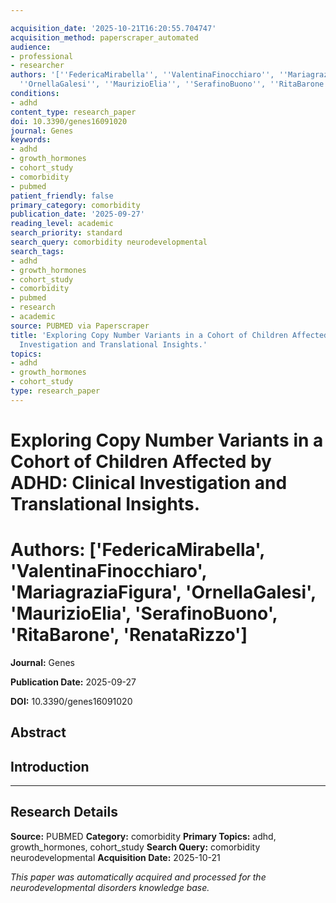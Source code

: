 ```yaml
---

acquisition_date: '2025-10-21T16:20:55.704747'
acquisition_method: paperscraper_automated
audience:
- professional
- researcher
authors: '[''FedericaMirabella'', ''ValentinaFinocchiaro'', ''MariagraziaFigura'',
  ''OrnellaGalesi'', ''MaurizioElia'', ''SerafinoBuono'', ''RitaBarone'', ''RenataRizzo'']'
conditions:
- adhd
content_type: research_paper
doi: 10.3390/genes16091020
journal: Genes
keywords:
- adhd
- growth_hormones
- cohort_study
- comorbidity
- pubmed
patient_friendly: false
primary_category: comorbidity
publication_date: '2025-09-27'
reading_level: academic
search_priority: standard
search_query: comorbidity neurodevelopmental
search_tags:
- adhd
- growth_hormones
- cohort_study
- comorbidity
- pubmed
- research
- academic
source: PUBMED via Paperscraper
title: 'Exploring Copy Number Variants in a Cohort of Children Affected by ADHD: Clinical
  Investigation and Translational Insights.'
topics:
- adhd
- growth_hormones
- cohort_study
type: research_paper
---
```




# Exploring Copy Number Variants in a Cohort of Children Affected by ADHD: Clinical Investigation and Translational Insights.

# **Authors:** ['FedericaMirabella', 'ValentinaFinocchiaro', 'MariagraziaFigura', 'OrnellaGalesi', 'MaurizioElia', 'SerafinoBuono', 'RitaBarone', 'RenataRizzo']

**Journal:** Genes

**Publication Date:** 2025-09-27

**DOI:** 10.3390/genes16091020

## Abstract

## Introduction

---

## Research Details

**Source:** PUBMED
**Category:** comorbidity
**Primary Topics:** adhd, growth_hormones, cohort_study
**Search Query:** comorbidity neurodevelopmental
**Acquisition Date:** 2025-10-21

*This paper was automatically acquired and processed for the neurodevelopmental disorders knowledge base.*
